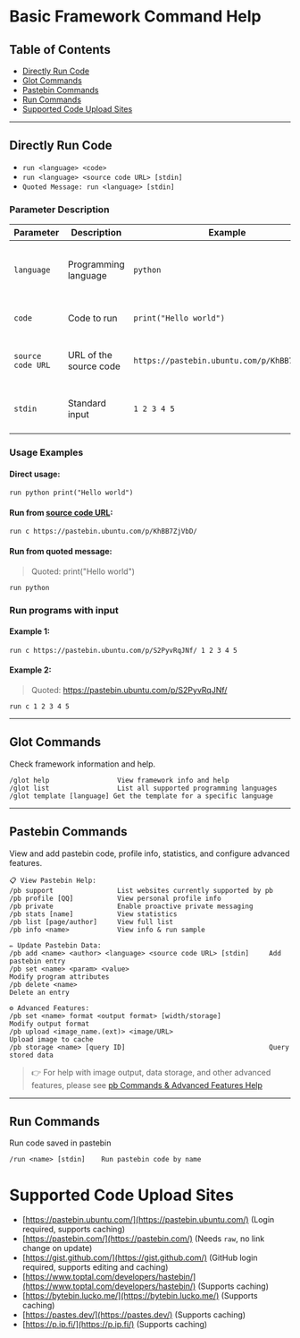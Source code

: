 # Basic Framework Command Help

## Table of Contents
- [Directly Run Code](#directly-run-code)
- [Glot Commands](#glot-commands)
- [Pastebin Commands](#pastebin-commands)
- [Run Commands](#run-commands)
- [Supported Code Upload Sites](#supported-code-upload-sites)

---

## Directly Run Code
- `run <language> <code>`
- `run <language> <source code URL> [stdin]`
- `Quoted Message: run <language> [stdin]`
### Parameter Description
| Parameter         | Description            | Example                                     | Notes                                                        |
|-------------------|------------------------|---------------------------------------------|--------------------------------------------------------------|
| `language`        | Programming language   | `python`                                    | Use `/glot list` to list all supported languages             |
| `code`            | Code to run            | `print("Hello world")`                      | Supports multiline code                                      |
| `source code URL` | URL of the source code | `https://pastebin.ubuntu.com/p/KhBB7ZjVbD/` | Uploaded on a [supported site](#supported-code-upload-sites) |
| `stdin`           | Standard input         | `1 2 3 4 5`                                 | Optional; for functions like `scanf`                         |

### Usage Examples
#### Direct usage:
`run python print("Hello world")`

#### Run from [source code URL](https://pastebin.ubuntu.com/):
`run c https://pastebin.ubuntu.com/p/KhBB7ZjVbD/`

#### Run from quoted message:
> Quoted: print("Hello world")

`run python`

### Run programs with input
#### Example 1:
`run c https://pastebin.ubuntu.com/p/S2PyvRqJNf/ 1 2 3 4 5`

#### Example 2:
> Quoted: https://pastebin.ubuntu.com/p/S2PyvRqJNf/

`run c 1 2 3 4 5`

---

## Glot Commands
Check framework information and help.

```text
/glot help                 View framework info and help
/glot list                 List all supported programming languages
/glot template [language] Get the template for a specific language
```

---

## Pastebin Commands
View and add pastebin code, profile info, statistics, and configure advanced features.

```text
📋 View Pastebin Help:
/pb support                List websites currently supported by pb
/pb profile [QQ]           View personal profile info
/pb private                Enable proactive private messaging
/pb stats [name]           View statistics
/pb list [page/author]     View full list
/pb info <name>            View info & run sample

✏️ Update Pastebin Data:
/pb add <name> <author> <language> <source code URL> [stdin]     Add pastebin entry
/pb set <name> <param> <value>                                   Modify program attributes
/pb delete <name>                                                Delete an entry

⚙️ Advanced Features:
/pb set <name> format <output format> [width/storage]            Modify output format
/pb upload <image_name.(ext)> <image/URL>                        Upload image to cache
/pb storage <name> [query ID]                                    Query stored data
```

> 👉 For help with image output, data storage, and other advanced features, please see [pb Commands & Advanced Features Help](pastebin_en.md)

---

## Run Commands
Run code saved in pastebin

```text
/run <name> [stdin]    Run pastebin code by name
```

# Supported Code Upload Sites
- [https://pastebin.ubuntu.com/](https://pastebin.ubuntu.com/) (Login required, supports caching)
- [https://pastebin.com/](https://pastebin.com/) (Needs `raw`, no link change on update)
- [https://gist.github.com/](https://gist.github.com/) (GitHub login required, supports editing and caching)
- [https://www.toptal.com/developers/hastebin/](https://www.toptal.com/developers/hastebin/) (Supports caching)
- [https://bytebin.lucko.me/](https://bytebin.lucko.me/) (Supports caching)
- [https://pastes.dev/](https://pastes.dev/) (Supports caching)
- [https://p.ip.fi/](https://p.ip.fi/) (Supports caching)
